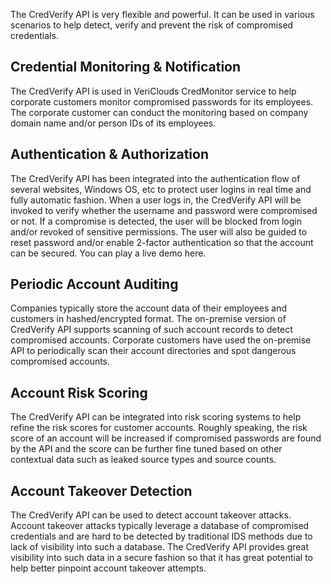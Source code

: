 The CredVerify API is very flexible and powerful. It can be used in various scenarios to help detect, verify and prevent the risk of compromised credentials.

<a id='credmon'></a>
## Credential Monitoring & Notification
The CredVerify API is used in VeriClouds CredMonitor service to help corporate customers monitor compromised passwords for its employees. The corporate customer can conduct the monitoring based on company domain name and/or person IDs of its employees.

## Authentication & Authorization
The CredVerify API has been integrated into the authentication flow of several websites, Windows OS, etc to protect user logins in real time and fully automatic fashion. When a user logs in, the CredVerify API will be invoked to verify whether the username and password were compromised or not. If a compromise is detected, the user will be blocked from login and/or revoked of sensitive permissions. The user will also be guided to reset password and/or enable 2-factor authentication so that the account can be secured. You can play a live demo here.

## Periodic Account Auditing
Companies typically store the account data of their employees and customers in hashed/encrypted format. The on-premise version of CredVerify API supports scanning of such account records to detect compromised accounts. Corporate customers have used the on-premise API to periodically scan their account directories and spot dangerous compromised accounts. 

## Account Risk Scoring
The CredVerify API can be integrated into risk scoring systems to help refine the risk scores for customer accounts. Roughly speaking, the risk score of an account will be increased if compromised passwords are found by the API and the score can be further fine tuned based on other contextual data such as leaked source types and source counts.

<a id='ato'></a>
## Account Takeover Detection
The CredVerify API can be used to detect account takeover attacks. Account takeover attacks typically leverage a database of compromised credentials and are hard to be detected by traditional IDS methods due to lack of visibility into such a database. The CredVerify API provides great visibility into such data in a secure fashion so that it has great potential to help better pinpoint account takeover attempts.
